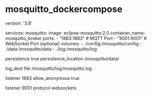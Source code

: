 # mosquitto_dockercompose


version: '3.8'

services:
  mosquitto:
    image: eclipse-mosquitto:2.0
    container_name: mosquitto_broker
    ports:
      - "1883:1883"   # MQTT Port
      - "9001:9001"   # WebSocket Port (optional)
    volumes:
      - ./config:/mosquitto/config
      - ./data:/mosquitto/data
      - ./log:/mosquitto/log






persistence true
persistence_location /mosquitto/data/

log_dest file /mosquitto/log/mosquitto.log

listener 1883
allow_anonymous true

listener 9001
protocol websockets
